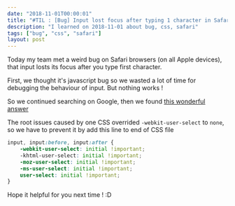 ```yaml
---
date: "2018-11-01T00:00:01"
title: "#TIL : [Bug] Input lost focus after typing 1 character in Safari Browser"
description: "I learned on 2018-11-01 about bug, css, safari"
tags: ["bug", "css", "safari"]
layout: post
---
```



Today my team met a weird bug on Safari browsers (on all Apple devices), that input losts its focus after you type first character.

First, we thought it's javascript bug so we wasted a lot of time for debugging the behaviour of input. But nothing works !

So we continued searching on Google, then we found [this wonderful answer](https://stackoverflow.com/a/25619579)

The root issues caused by one CSS overrided `-webkit-user-select` to `none`, so we have to prevent it by add this line to end of CSS file

```css
input, input:before, input:after {
	-webkit-user-select: initial !important;
	-khtml-user-select: initial !important;
	-moz-user-select: initial !important;
	-ms-user-select: initial !important;
	user-select: initial !important;
} 
```

Hope it helpful for you next time ! :D
